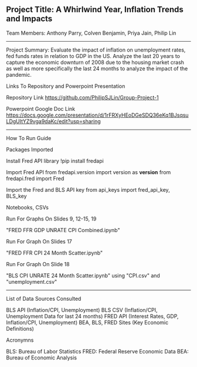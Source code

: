 Project Title: A Whirlwind Year, Inflation Trends and Impacts
----------------------------------------------------------------------

Team Members: Anthony Parry, Colven Benjamin, Priya Jain, Philip Lin

----------------------------------------------------------------------

Project Summary: Evaluate the impact of inflation on unemployment rates, fed funds rates in relation to GDP in the US. Analyze the last 20 years to capture the economic downturn of 2008 due to the housing market crash as well as more specifically the last 24 months to analyze the impact of the pandemic.

Links To Repository and Powerpoint Presentation

Repository Link
https://github.com/PhilipSJLin/Group-Project-1

Powerpoint Google Doc Link
https://docs.google.com/presentation/d/1rFRXyHEoDGeSDQ36eKq1BJsqsuLDgUItYZ9vga9daKc/edit?usp=sharing

----------------------------------------------------------------------

How To Run Guide

Packages Imported

Install Fred API library
!pip install fredapi

Import Fred API
from fredapi.version import version as __version__
from fredapi.fred import Fred

Import the Fred and BLS API key
from api_keys import fred_api_key, BLS_key

Notebooks, CSVs

Run For Graphs On Slides 9, 12-15, 19

"FRED FFR GDP UNRATE CPI Combined.ipynb"

Run For Graph On Slides 17

"FRED FFR CPI 24 Month Scatter.ipynb"

Run For Graph On Slide 18

"BLS CPI UNRATE 24 Month Scatter.ipynb" using "CPI.csv" and "unemployment.csv"

----------------------------------------------------------------------

List of Data Sources Consulted 

BLS API (Inflation/CPI, Unemployment)
BLS CSV (Inflation/CPI, Unemployment Data for last 24 months)
FRED API (Interest Rates, GDP, Inflation/CPI, Unemployment)
BEA, BLS, FRED Sites (Key Economic Definitions)

Acronymns

BLS: Bureau of Labor Statistics
FRED: Federal Reserve Economic Data
BEA: Bureau of Economic Analysis



